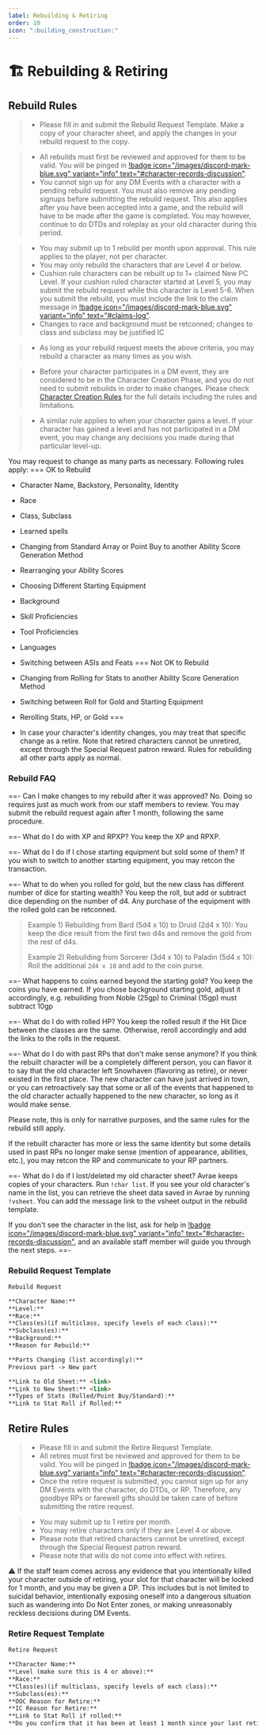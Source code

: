 ```yaml
---
label: Rebuilding & Retiring
order: 10
icon: ":building_construction:"
---
```

<style>
h1:before { 
  content: "🏗️ ";
}
</style>
# Rebuilding & Retiring
## Rebuild Rules

> - Please fill in and submit the Rebuild Request Template.
> Make a copy of your character sheet, and apply the changes in your rebuild request to the copy.

> - All rebuilds must first be reviewed and approved for them to be valid. You will be pinged in [!badge icon="/images/discord-mark-blue.svg" variant="info" text="#character-records-discussion"](https://discord.com/channels/512870694883950598/551968957423419413).
> - You cannot sign up for any DM Events with a character with a pending rebuild request. You must also remove any pending signups before submitting the rebuild request. This also applies after you have been accepted into a game, and the rebuild will have to be made after the game is completed. You may however, continue to do DTDs and roleplay as your old character during this period.

> - You may submit up to 1 rebuild per month upon approval. This rule applies to the player, not per character.
> - You may only rebuild the characters that are Level 4 or below. 
> - Cushion rule characters can be rebuilt up to 1+ claimed New PC Level. If your cushion ruled character started at Level 5, you may submit the rebuild request while this character is Level 5-6. When you submit the rebuild, you must include the link to the claim message in [!badge icon="/images/discord-mark-blue.svg" variant="info" text="#claims-log"](https://discord.com/channels/512870694883950598/848389898204741642).
> - Changes to race and background must be retconned; changes to class and subclass may be justified IC

> - As long as your rebuild request meets the above criteria, you may rebuild a character as many times as you wish.

> - Before your character participates in a DM event, they are considered to be in the Character Creation Phase, and you do not need to submit rebuilds in order to make changes. Please check [Character Creation Rules](/character-building/cc-rules/) for the full details including the rules and limitations. 

> - A similar rule applies to when your character gains a level. If your character has gained a level and has not participated in a DM event, you may change any decisions you made during that particular level-up.

You may request to change as many parts as necessary. Following rules apply:
=== OK to Rebuild
- Character Name, Backstory, Personality, Identity
- Race
- Class, Subclass
- Learned spells
- Changing from Standard Array or Point Buy to another Ability Score Generation Method 
- Rearranging your Ability Scores
- Choosing Different Starting Equipment
- Background
- Skill Proficiencies
- Tool Proficiencies
- Languages
- Switching between ASIs and Feats
=== Not OK to Rebuild
- Changing from Rolling for Stats to another Ability Score Generation Method
- Switching between Roll for Gold and Starting Equipment
- Rerolling Stats, HP, or Gold
===

- In case your character's identity changes, you may treat that specific change as a retire. Note that retired characters cannot be unretired, except through the Special Request patron reward. Rules for rebuilding all other parts apply as normal.

### Rebuild FAQ

==- Can I make changes to my rebuild after it was approved?
No. Doing so requires just as much work from our staff members to review. You may submit the rebuild request again after 1 month, following the same procedure.

==- What do I do with XP and RPXP?
You keep the XP and RPXP.

==- What do I do if I chose starting equipment but sold some of them?
If you wish to switch to another starting equipment, you may retcon the transaction.

==- What to do when you rolled for gold, but the new class has different number of dice for starting wealth?
You keep the roll, but add or subtract dice depending on the number of d4. Any purchase of the equipment with the rolled gold can be retconned.

> Example 1) Rebuilding from Bard (5d4 x 10) to Druid (2d4 x 10): You keep the dice result from the first two d4s and remove the gold from the rest of d4s. 
> 
> Example 2) Rebuilding from Sorcerer (3d4 x 10) to Paladin (5d4 x 10): Roll the additional `2d4 x 10` and add to the coin purse.

==- What happens to coins earned beyond the starting gold?
You keep the coins you have earned. If you chose background starting gold, adjust it accordingly, e.g. rebuilding from Noble (25gp) to Criminal (15gp) must subtract 10gp

==- What do I do with rolled HP?
You keep the rolled result if the Hit Dice between the classes are the same. Otherwise, reroll accordingly and add the links to the rolls in the request.

==- What do I do with past RPs that don't make sense anymore?
If you think the rebuilt character will be a completely different person, you can flavor it to say that the old character left Snowhaven (flavoring as retire), or never existed in the first place. The new character can have just arrived in town, or you can retroactively say that some or all of the events that happened to the old character actually happened to the new character, so long as it would make sense.

Please note, this is only for narrative purposes, and the same rules for the rebuild still apply.

If the rebuilt character has more or less the same identity but some details used in past RPs no longer make sense (mention of appearance, abilities, etc.), you may retcon the RP and communicate to your RP partners.

==- What do I do if I lost/deleted my old character sheet?
Avrae keeps copies of your characters. Run `!char list`. If you see your old character's name in the list, you can retrieve the sheet data saved in Avrae by running `!vsheet`. You can add the message link to the vsheet output in the rebuild template. 

If you don't see the character in the list, ask for help in [!badge icon="/images/discord-mark-blue.svg" variant="info" text="#character-records-discussion"](https://discord.com/channels/512870694883950598/551968957423419413), and an available staff member will guide you through the next steps.
==-


### Rebuild Request Template
```md
Rebuild Request

**Character Name:** 
**Level:** 
**Race:** 
**Class(es)(if multiclass, specify levels of each class):** 
**Subclass(es):** 
**Background:** 
**Reason for Rebuild:** 

**Parts Changing (list accordingly):** 
Previous part -> New part

**Link to Old Sheet:** <link>
**Link to New Sheet:** <link>
**Types of Stats (Rolled/Point Buy/Standard):** 
**Link to Stat Roll if Rolled:** 
```

## Retire Rules

> - Please fill in and submit the Retire Request Template.
> - All retires must first be reviewed and approved for them to be valid. You will be pinged in [!badge icon="/images/discord-mark-blue.svg" variant="info" text="#character-records-discussion"](https://discord.com/channels/512870694883950598/551968957423419413).
> - Once the retire request is submitted, you cannot sign up for any DM Events with the character, do DTDs, or RP. Therefore, any goodbye RPs or farewell gifts should be taken care of before submitting the retire request.

> - You may submit up to 1 retire per month.
> - You may retire characters only if they are Level 4 or above. 
> - Please note that retired characters cannot be unretired, except through the Special Request patron reward.
> - Please note that wills do not come into effect with retires.

⚠️ If the staff team comes across any evidence that you intentionally killed your character outside of retiring, your slot for that character will be locked for 1 month, and you may be given a DP. This includes but is not limited to suicidal behavior, intentionally exposing oneself into a dangerous situation such as wandering into Do Not Enter zones, or making unreasonably reckless decisions during DM Events.

### Retire Request Template

```md
Retire Request

**Character Name:** 
**Level (make sure this is 4 or above):** 
**Race:** 
**Class(es)(if multiclass, specify levels of each class):** 
**Subclass(es):** 
**OOC Reason for Retire:** 
**IC Reason for Retire:** 
**Link to Stat Roll if rolled:** 
**Do you confirm that it has been at least 1 month since your last retire? (Yes/No):** 
```
